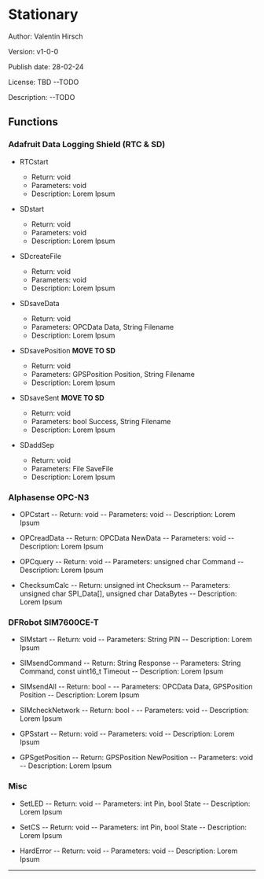 # Stationary

Author: Valentin Hirsch

Version: v1-0-0

Publish date: 28-02-24

License: TBD --TODO

Description: --TODO

## Functions

### Adafruit Data Logging Shield (RTC & SD)

- RTCstart
  - Return: void
  - Parameters: void
  - Description: Lorem Ipsum

- SDstart
  - Return: void
  - Parameters: void
  - Description: Lorem Ipsum

- SDcreateFile
  - Return: void
  - Parameters: void
  - Description: Lorem Ipsum

- SDsaveData
  - Return: void
  - Parameters: OPCData Data, String Filename
  - Description: Lorem Ipsum

- SDsavePosition **MOVE TO SD**
  - Return: void
  - Parameters: GPSPosition Position, String Filename
  - Description: Lorem Ipsum

- SDsaveSent **MOVE TO SD**
  - Return: void
  - Parameters: bool Success, String Filename
  - Description: Lorem Ipsum

- SDaddSep
  - Return: void
  - Parameters: File SaveFile
  - Description: Lorem Ipsum


### Alphasense OPC-N3

- OPCstart
-- Return: void
-- Parameters: void
-- Description: Lorem Ipsum

- OPCreadData
-- Return: OPCData NewData
-- Parameters: void
-- Description: Lorem Ipsum

- OPCquery
-- Return: void
-- Parameters: unsigned char Command
-- Description: Lorem Ipsum

- ChecksumCalc
-- Return: unsigned int Checksum
-- Parameters: unsigned char SPI_Data[], unsigned char DataBytes
-- Description: Lorem Ipsum


### DFRobot SIM7600CE-T

- SIMstart
-- Return: void
-- Parameters: String PIN
-- Description: Lorem Ipsum

- SIMsendCommand
-- Return: String Response
-- Parameters: String Command, const uint16_t Timeout
-- Description: Lorem Ipsum

- SIMsendAll
-- Return: bool -
-- Parameters: OPCData Data, GPSPosition Position
-- Description: Lorem Ipsum

- SIMcheckNetwork
-- Return: bool -
-- Parameters: void
-- Description: Lorem Ipsum

- GPSstart
-- Return: void
-- Parameters: void
-- Description: Lorem Ipsum

- GPSgetPosition
-- Return: GPSPosition NewPosition
-- Parameters: void
-- Description: Lorem Ipsum


### Misc

- SetLED
-- Return: void
-- Parameters: int Pin, bool State
-- Description: Lorem Ipsum

- SetCS	
-- Return: void
-- Parameters: int Pin, bool State
-- Description: Lorem Ipsum

- HardError
-- Return: void
-- Parameters: void
-- Description: Lorem Ipsum

---
